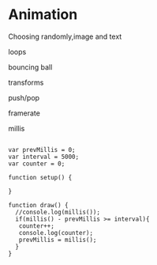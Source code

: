 # Animation

Choosing randomly,image and text

loops

bouncing ball

transforms

push/pop

framerate

millis

```

var prevMillis = 0;
var interval = 5000;
var counter = 0;

function setup() {

}

function draw() {
  //console.log(millis());
  if(millis() - prevMillis >= interval){
   counter++;
   console.log(counter);
   prevMillis = millis();
  }
}


```
